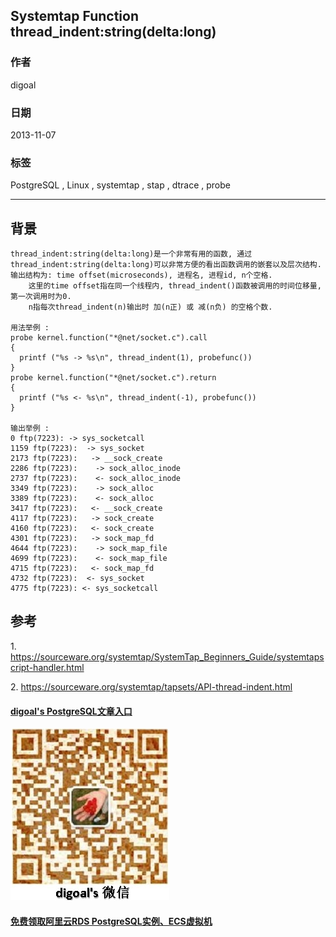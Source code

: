 ## Systemtap Function thread_indent:string(delta:long)    
                                                                                           
### 作者                                                                                       
digoal                                                                                         
                                                                                     
### 日期                                                                                                        
2013-11-07                                                                                  
                                                                                      
### 标签                                                                                     
PostgreSQL , Linux , systemtap , stap , dtrace , probe                                                                                      
                                                                                                                       
----                                                                                               
                                                                                                                                   
## 背景        
```  
thread_indent:string(delta:long)是一个非常有用的函数, 通过thread_indent:string(delta:long)可以非常方便的看出函数调用的嵌套以及层次结构.  
输出结构为: time offset(microseconds), 进程名, 进程id, n个空格.  
    这里的time offset指在同一个线程内, thread_indent()函数被调用的时间位移量, 第一次调用时为0.  
    n指每次thread_indent(n)输出时 加(n正) 或 减(n负) 的空格个数.  
  
用法举例 :   
probe kernel.function("*@net/socket.c").call  
{  
  printf ("%s -> %s\n", thread_indent(1), probefunc())  
}  
probe kernel.function("*@net/socket.c").return  
{  
  printf ("%s <- %s\n", thread_indent(-1), probefunc())  
}  
  
输出举例 :   
0 ftp(7223): -> sys_socketcall  
1159 ftp(7223):  -> sys_socket  
2173 ftp(7223):   -> __sock_create  
2286 ftp(7223):    -> sock_alloc_inode  
2737 ftp(7223):    <- sock_alloc_inode  
3349 ftp(7223):    -> sock_alloc  
3389 ftp(7223):    <- sock_alloc  
3417 ftp(7223):   <- __sock_create  
4117 ftp(7223):   -> sock_create  
4160 ftp(7223):   <- sock_create  
4301 ftp(7223):   -> sock_map_fd  
4644 ftp(7223):    -> sock_map_file  
4699 ftp(7223):    <- sock_map_file  
4715 ftp(7223):   <- sock_map_fd  
4732 ftp(7223):  <- sys_socket  
4775 ftp(7223): <- sys_socketcall  
```  
  
## 参考  
1\. https://sourceware.org/systemtap/SystemTap_Beginners_Guide/systemtapscript-handler.html  
  
2\. https://sourceware.org/systemtap/tapsets/API-thread-indent.html  
  
  
  
  
  
  
  
  
  
  
  
  
  
  
  
  
#### [digoal's PostgreSQL文章入口](https://github.com/digoal/blog/blob/master/README.md "22709685feb7cab07d30f30387f0a9ae")
  
  
![digoal's weixin](../pic/digoal_weixin.jpg "f7ad92eeba24523fd47a6e1a0e691b59")
  
  
  
  
  
  
  
  
#### [免费领取阿里云RDS PostgreSQL实例、ECS虚拟机](https://www.aliyun.com/database/postgresqlactivity "57258f76c37864c6e6d23383d05714ea")
  

